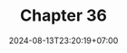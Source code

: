 ---
weight: 5400
title: "Chapter 36"
description: "Microservices"
icon: "article"
date: "2024-08-13T23:20:19+07:00"
lastmod: "2024-08-13T23:20:19+07:00"
draft: false
toc: true
---